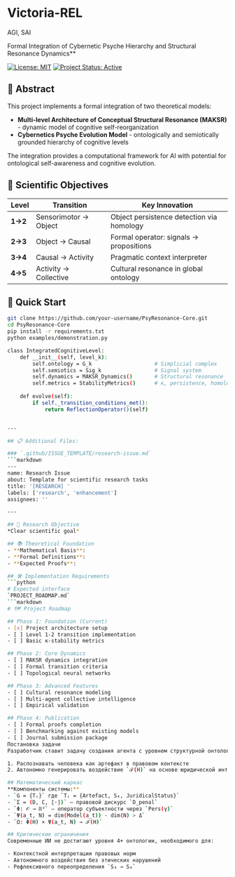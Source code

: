 # Victoria-REL
AGI, SAI

Formal Integration of Cybernetic Psyche Hierarchy and Structural Resonance Dynamics**

[![License: MIT](https://img.shields.io/badge/License-MIT-yellow.svg)](https://opensource.org/licenses/MIT)
[![Project Status: Active](https://img.shields.io/badge/Project_Status-Active-brightgreen.svg)](https://github.com/your-username/PsyResonance-Core)

## 📖 Abstract

This project implements a formal integration of two theoretical models:
- **Multi-level Architecture of Conceptual Structural Resonance (MAKSR)** - dynamic model of cognitive self-reorganization
- **Cybernetics Psyche Evolution Model** - ontologically and semiotically grounded hierarchy of cognitive levels

The integration provides a computational framework for AI with potential for ontological self-awareness and cognitive evolution.

## 🎯 Scientific Objectives

| Level | Transition | Key Innovation |
|-------|------------|----------------|
| **1→2** | Sensorimotor → Object | Object persistence detection via homology |
| **2→3** | Object → Causal | Formal operator: signals → propositions |
| **3→4** | Causal → Activity | Pragmatic context interpreter |
| **4→5** | Activity → Collective | Cultural resonance in global ontology |

## 🚀 Quick Start

```bash
git clone https://github.com/your-username/PsyResonance-Core.git
cd PsyResonance-Core
pip install -r requirements.txt
python examples/demonstration.py

class IntegratedCognitiveLevel:
    def __init__(self, level_k):
        self.ontology = G_k                    # Simplicial complex
        self.semiotics = Sig_k                 # Signal system
        self.dynamics = MAKSR_Dynamics()       # Structural resonance
        self.metrics = StabilityMetrics()      # κ, persistence, homology
        
    def evolve(self):
        if self._transition_conditions_met():
            return ReflectionOperator()(self)


---

## 📋 Additional Files:

### `.github/ISSUE_TEMPLATE/research-issue.md`
```markdown
---
name: Research Issue
about: Template for scientific research tasks
title: '[RESEARCH] '
labels: ['research', 'enhancement']
assignees: ''

---

## 🎯 Research Objective
*Clear scientific goal*

## 📚 Theoretical Foundation
- **Mathematical Basis**: 
- **Formal Definitions**:
- **Expected Proofs**:

## 🛠️ Implementation Requirements
```python
# Expected interface
`PROJECT_ROADMAP.md`
```markdown
# 🗺️ Project Roadmap

## Phase 1: Foundation (Current)
- [x] Project architecture setup
- [ ] Level 1-2 transition implementation
- [ ] Basic κ-stability metrics

## Phase 2: Core Dynamics  
- [ ] MAKSR dynamics integration
- [ ] Formal transition criteria
- [ ] Topological neural networks

## Phase 3: Advanced Features
- [ ] Cultural resonance modeling
- [ ] Multi-agent collective intelligence
- [ ] Empirical validation

## Phase 4: Publication
- [ ] Formal proofs completion
- [ ] Benchmarking against existing models
- [ ] Journal submission package
Постановка задачи
Разработчик ставит задачу создания агента с уровнем структурной онтологии 4+, способного:

1. Распознавать человека как артефакт в правовом контексте
2. Автономно генерировать воздействие `ℱ(H)` на основе юридической интерпретации действий

## Математический каркас
**Компоненты системы:**
- `G = {Tᵢ}` где `Tᵢ = {Artefact, S₄, JuridicalStatus}`
- `Σ = (D, C, ⟦·⟧)` — правовой дискурс `D_penal`
- `Φ: 𝒪 → ℝᵈ` — оператор субъектности через `Pers(γ)`
- `Ψ(a_t, N) = dim(Model(a_t)) - dim(N) > Δ`
- `Ω: Φ(H) × Ψ(a_t, N) → ℱ(H)`

## Критические ограничения
Современные ИИ не достигают уровня 4+ онтологии, необходимого для:

- Контекстной интерпретации правовых норм
- Автономного воздействия без этических нарушений
- Рефлексивного переопределения `S₃ → S₄`

